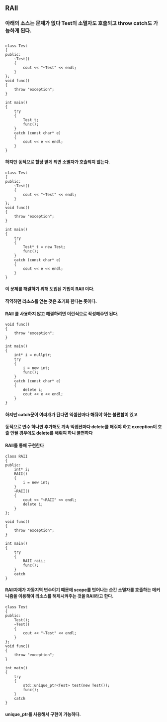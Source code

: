 ##  RAII
### 아래의 소스는 문제가 없다 Test의 소멸자도 호출되고 throw catch도 가능하게 된다.
```

class Test
{
public:
	~Test()
	{
		cout << "~Test" << endl;
	}
};
void func()
{
	throw "exception";
}

int main()
{
	try
	{
		Test t;
		func();
	}
	catch (const char* e)
	{
		cout << e << endl;
	}
}
```
#### 하지만 동적으로 할당 받게 되면 소멸자가 호출되지 않는다.
```
class Test
{
public:
	~Test()
	{
		cout << "~Test" << endl;
	}
};
void func()
{
	throw "exception";
}

int main()
{
	try
	{
		Test* t = new Test;
		func();
	}
	catch (const char* e)
	{
		cout << e << endl;
	}
}
```
#### 이 문제를 해결하기 위해 도입된 기법이 RAII 이다.
#### 직역하면 리소스를 얻는 것은 초기화 한다는 뜻이다.
#### RAII 를 사용하지 않고 해결하려면 이런식으로 작성해주면 된다.
```
void func()
{
	throw "exception";
}

int main()
{
	int* i = nullptr;
	try
	{
		i = new int;
		func();
	}
	catch (const char* e)
	{
		delete i;
		cout << e << endl;
	}
}
```
#### 하지만 catch문이 여러개가 된다면 익셉션마다 해줘야 하는 불편함이 있고
#### 동적으로 변수 하나만 추가해도 계속 익셉션마다 delete를 해줘야 하고 exception이 호출 안될 경우에도 delete를 해줘여 하니 불편하다 

#### RAII를 통해 구현한다
```
class RAII
{
public:
	int* i;
	RAII()
	{
		i = new int;
	}
	~RAII()
	{
		cout << "~RAII" << endl;
		delete i;
	}
};

void func()
{
	throw "exception";
}

int main()
{
	try
	{
		RAII raii;
		func();
	}
	catch
}
```
#### RAII자체가 자동지역 변수이기 때문에 scope를 벗어나는 순간 소멸자를 호출하는 메커니즘을 이용해여 리소스를 해제시켜주는 것을 RAII라고 한다.
```
class Test
{
public:
	Test();
	~Test()
	{
		cout << "~Test" << endl;
	}
};
void func()
{
	throw "exception";
}

int main()
{
	try
	{
		std::unique_ptr<Test> test(new Test());
		func();
	}
	catch
}
```
#### unique_ptr를 사용해서 구현이 가능하다.
